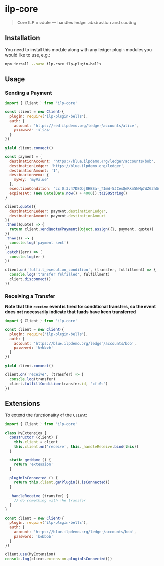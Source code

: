 # ilp-core

> Core ILP module — handles ledger abstraction and quoting

## Installation

You need to install this module along with any ledger plugin modules you would like to use, e.g.:

``` sh
npm install --save ilp-core ilp-plugin-bells
```

## Usage

### Sending a Payment

``` js
import { Client } from 'ilp-core'

const client = new Client({
  plugin: require('ilp-plugin-bells'),
  auth: {
    account: 'https://red.ilpdemo.org/ledger/accounts/alice',
    password: 'alice'
  }
})

yield client.connect()

const payment = {
  destinationAccount: 'https://blue.ilpdemo.org/ledger/accounts/bob',
  destinationLedger: 'https://blue.ilpdemo.org/ledger',
  destinationAmount: '1',
  destinationMemo: {
    myKey: 'myValue'
  },
  executionCondition: 'cc:0:3:47DEQpj8HBSa-_TImW-5JCeuQeRkm5NMpJWZG3hSuFU:0',
  expiresAt: (new Date(Date.now() + 4000)).toISOString()
}

client.quote({
  destinationLedger: payment.destinationLedger,
  destinationAmount: payment.destinationAmount
})
.then((quote) => {
  return client.sendQuotedPayment(Object.assign({}, payment, quote))
})
.then(() => {
  console.log('payment sent')
})
.catch((err) => {
  console.log(err)
})

client.on('fulfill_execution_condition', (transfer, fulfillment) => {
  console.log('transfer fulfilled', fulfillment)
  client.disconnect()
})

```

### Receiving a Transfer

**Note that the `receive` event is fired for conditional transfers, so the event does not necessarily indicate that funds have been transferred**

``` js
import { Client } from 'ilp-core'

const client = new Client({
  plugin: require('ilp-plugin-bells'),
  auth: {
    account: 'https://blue.ilpdemo.org/ledger/accounts/bob',
    password: 'bobbob'
  }
})

yield client.connect()

client.on('receive', (transfer) => {
  console.log(transfer)
  client.fulfillCondition(transfer.id, 'cf:0:')
})
```

## Extensions

To extend the functionality of the `Client`:

```js
import { Client } from 'ilp-core'

class MyExtension {
  constructor (client) {
    this.client = client
    this.client.on('receive', this._handleReceive.bind(this))
  }

  static getName () {
    return 'extension'
  }

  pluginIsConnected () {
    return this.client.getPlugin().isConnected()
  }

  _handleReceive (transfer) {
    // do something with the transfer
  }
}

const client = new Client({
  plugin: require('ilp-plugin-bells'),
  auth: {
    account: 'https://blue.ilpdemo.org/ledger/accounts/bob',
    password: 'bobbob'
  }
})

client.use(MyExtension)
console.log(client.extension.pluginIsConnected())
```
